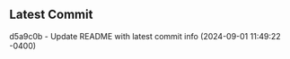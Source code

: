 
## Latest Commit
d5a9c0b - Update README with latest commit info (2024-09-01 11:49:22 -0400) <Yunxi-Zhou>
